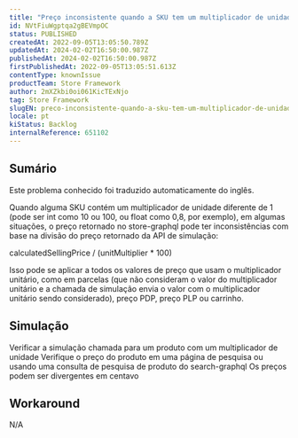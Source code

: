 ```yaml
---
title: "Preço inconsistente quando a SKU tem um multiplicador de unidades diferente de 1"
id: NVtFiuWgptqa2gBEVmpOC
status: PUBLISHED
createdAt: 2022-09-05T13:05:50.789Z
updatedAt: 2024-02-02T16:50:00.987Z
publishedAt: 2024-02-02T16:50:00.987Z
firstPublishedAt: 2022-09-05T13:05:51.613Z
contentType: knownIssue
productTeam: Store Framework
author: 2mXZkbi0oi061KicTExNjo
tag: Store Framework
slugEN: preco-inconsistente-quando-a-sku-tem-um-multiplicador-de-unidades-diferente-de-1
locale: pt
kiStatus: Backlog
internalReference: 651102
---
```


## Sumário

<div class="alert alert-info">
  <p>Este problema conhecido foi traduzido automaticamente do inglês.</p>
</div>


Quando alguma SKU contém um multiplicador de unidade diferente de 1 (pode ser int como 10 ou 100, ou float como 0,8, por exemplo), em algumas situações, o preço retornado no store-graphql pode ter inconsistências com base na divisão do preço retornado da API de simulação:

calculatedSellingPrice / (unitMultiplier * 100)

Isso pode se aplicar a todos os valores de preço que usam o multiplicador unitário, como em parcelas (que não consideram o valor do multiplicador unitário e a chamada de simulação envia o valor com o multiplicador unitário sendo considerado), preço PDP, preço PLP ou carrinho.

## Simulação


Verificar a simulação chamada para um produto com um multiplicador de unidade
Verifique o preço do produto em uma página de pesquisa ou usando uma consulta de pesquisa de produto do search-graphql
Os preços podem ser divergentes em centavo

## Workaround


N/A





